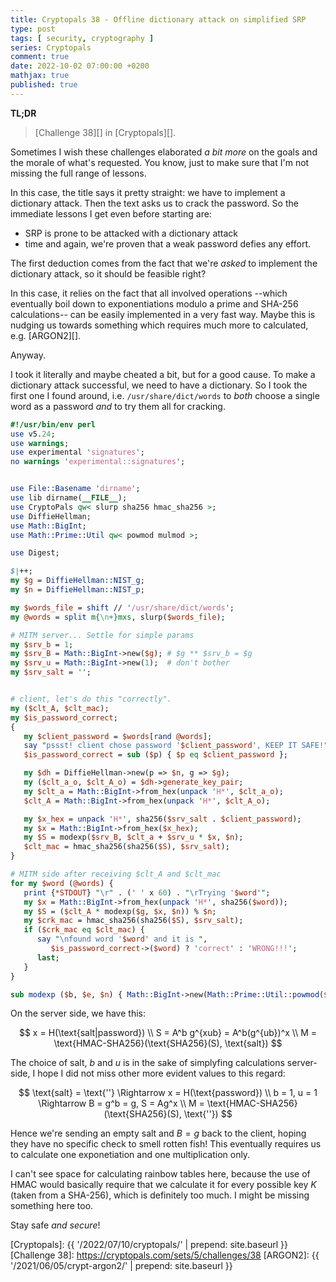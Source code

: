 ```yaml
---
title: Cryptopals 38 - Offline dictionary attack on simplified SRP
type: post
tags: [ security, cryptography ]
series: Cryptopals
comment: true
date: 2022-10-02 07:00:00 +0200
mathjax: true
published: true
---
```


**TL;DR**

> [Challenge 38][] in [Cryptopals][].

Sometimes I wish these challenges elaborated *a bit more* on the goals
and the morale of what's requested. You know, just to make sure that I'm
not missing the full range of lessons.

In this case, the title says it pretty straight: we have to implement a
dictionary attack. Then the text asks us to crack the password. So the
immediate lessons I get even before starting are:

- SRP is prone to be attacked with a dictionary attack
- time and again, we're proven that a weak password defies any effort.

The first deduction comes from the fact that we're *asked* to implement
the dictionary attack, so it should be feasible right?

In this case, it relies on the fact that all involved operations --which
eventually boil down to exponentiations modulo a prime and SHA-256
calculations-- can be easily implemented in a very fast way. Maybe this
is nudging us towards something which requires much more to calculated,
e.g. [ARGON2][].

Anyway.

I took it literally and maybe cheated a bit, but for a good cause. To
make a dictionary attack successful, we need to have a dictionary. So I
took the first one I found around, i.e. `/usr/share/dict/words` to
*both* choose a single word as a password *and* to try them all for
cracking.

```perl
#!/usr/bin/env perl
use v5.24;
use warnings;
use experimental 'signatures';
no warnings 'experimental::signatures';


use File::Basename 'dirname';
use lib dirname(__FILE__);
use CryptoPals qw< slurp sha256 hmac_sha256 >;
use DiffieHellman;
use Math::BigInt;
use Math::Prime::Util qw< powmod mulmod >;

use Digest;

$|++;
my $g = DiffieHellman::NIST_g;
my $n = DiffieHellman::NIST_p;

my $words_file = shift // '/usr/share/dict/words';
my @words = split m{\n+}mxs, slurp($words_file);

# MITM server... Settle for simple params
my $srv_b = 1;
my $srv_B = Math::BigInt->new($g); # $g ** $srv_b = $g
my $srv_u = Math::BigInt->new(1);  # don't bother
my $srv_salt = '';


# client, let's do this "correctly".
my ($clt_A, $clt_mac);
my $is_password_correct;
{
   my $client_password = $words[rand @words];
   say "pssst! client chose password '$client_password', KEEP IT SAFE!";
   $is_password_correct = sub ($p) { $p eq $client_password };

   my $dh = DiffieHellman->new(p => $n, g => $g);
   my ($clt_a_o, $clt_A_o) = $dh->generate_key_pair;
   my $clt_a = Math::BigInt->from_hex(unpack 'H*', $clt_a_o);
   $clt_A = Math::BigInt->from_hex(unpack 'H*', $clt_A_o);

   my $x_hex = unpack 'H*', sha256($srv_salt . $client_password);
   my $x = Math::BigInt->from_hex($x_hex);
   my $S = modexp($srv_B, $clt_a + $srv_u * $x, $n);
   $clt_mac = hmac_sha256(sha256($S), $srv_salt);
}

# MITM side after receiving $clt_A and $clt_mac
for my $word (@words) {
   print {*STDOUT} "\r" . (' ' x 60) . "\rTrying '$word'";
   my $x = Math::BigInt->from_hex(unpack 'H*', sha256($word));
   my $S = ($clt_A * modexp($g, $x, $n)) % $n;
   my $crk_mac = hmac_sha256(sha256($S), $srv_salt);
   if ($crk_mac eq $clt_mac) {
      say "\nfound word '$word' and it is ",
         $is_password_correct->($word) ? 'correct' : 'WRONG!!!';
      last;
   }
}

sub modexp ($b, $e, $n) { Math::BigInt->new(Math::Prime::Util::powmod($b, $e, $n)) };
```

On the server side, we have this:

$$
x = H(\text{salt|password}) \\
S = A^b g^{xub} = A^b(g^{ub})^x \\
M = \text{HMAC-SHA256}(\text{SHA256}(S), \text{salt})
$$

The choice of salt, $b$ and $u$ is in the sake of simplyfing
calculations server-side, I hope I did not miss other more evident
values to this regard:

$$
\text{salt} = \text{''} \Rightarrow x = H(\text{password}) \\
b = 1, u = 1 \Rightarrow B = g^b = g, S = Ag^x \\
M = \text{HMAC-SHA256}(\text{SHA256}(S), \text{''})
$$

Hence we're sending an empty salt and $B = g$ back to the client, hoping
they have no specific check to smell rotten fish! This eventually
requires us to calculate one exponetiation and one multiplication only.

I can't see space for calculating rainbow tables here, because the use
of HMAC would basically require that we calculate it for every possible
key $K$ (taken from a SHA-256), which is definitely too much. I might be
missing something here too.

Stay safe *and secure*!

[Perl]: https://www.perl.org/
[Cryptopals]: {{ '/2022/07/10/cryptopals/' | prepend: site.baseurl }}
[Challenge 38]: https://cryptopals.com/sets/5/challenges/38
[ARGON2]: {{ '/2021/06/05/crypt-argon2/' | prepend: site.baseurl }}
